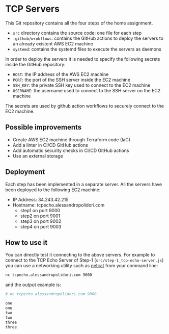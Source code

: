 # TCP Servers

This Git repository contains all the four steps of the home assignment.

- `src` directory contains the source code: one file for each step
- `.github/wrokflows`: contains the GitHub actions to deploy the servers to an already existent AWS EC2 machine
- `systemd`: contains the systemd files to execute the servers as daemons

In order to deploy the servers it is needed to specify the following secrets inside the GitHub repository:

- `HOST`: the IP address of the AWS EC2 machine
- `PORT`: the port of the SSH server inside the EC2 machine
- `SSH_KEY`: the private SSH key used to connect to the EC2 machine
- `USERNAME`: the username used to connect to the SSH server on the EC2 machine

The secrets are used by github action workflows to securely connect to the EC2 machine.

## Possible improvements

- Create AWS EC2 machine through Terraform code (IaC)
- Add a linter in CI/CD GitHub actions
- Add automatic security checks in CI/CD GitHub actions
- Use an external storage

## Deployment

Each step has been implemented in a separate server. All the servers have been deployed to the following EC2 machine:

- IP Address: 34.243.42.215
- Hostname: tcpecho.alessandropolidori.com
    - step1 on port 9000
    - step2 on port 9001
    - step3 on port 9002
    - step4 on port 9003

## How to use it

You can directly test it connecting to the above servers. For example to connect to the TCP Echo Server of Step-1 (`src/step-1_tcp-echo-server.js`) you can use a networking utility such as [netcat](https://nc110.sourceforge.io/) from your command line:

```zsh
nc tcpecho.alessandropolidori.com 9000
```

and the output example is:

```zsh
# nc tcpecho.alessandropolidori.com 9000

one
one
two
two
three
three
```